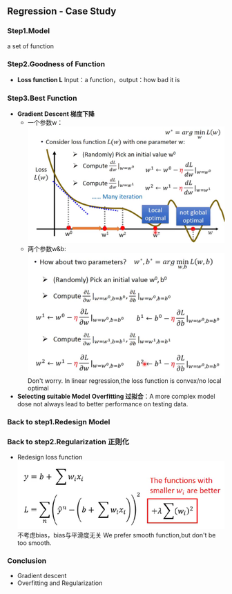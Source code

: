 ## Regression - Case Study
### Step1.Model
  a set of function
### Step2.Goodness of Function  
+ **Loss function L**
Input：a function，output：how bad it is
### Step3.Best Function
+ **Gradient Descent 梯度下降**
  + 一个参数w：
![图片alt](Note\Image\Reg1.png)
  + 两个参数w&b:
![图片alt](.\Image\Reg2.png)
Don't worry. In linear regression,the loss function is convex/no local optimal
+ **Selecting suitable Model**
**Overfitting 过拟合**：A more complex model dose not always lead to better performance on testing data.
### Back to step1.Redesign Model
### Back to step2.Regularization 正则化  
+ Redesign loss function
![图片alt](.\Image\Reg3.png)
不考虑bias，bias与平滑度无关
We prefer smooth function,but don't be too smooth.
### Conclusion
+ Gradient descent
+ Overfitting and Regularization

